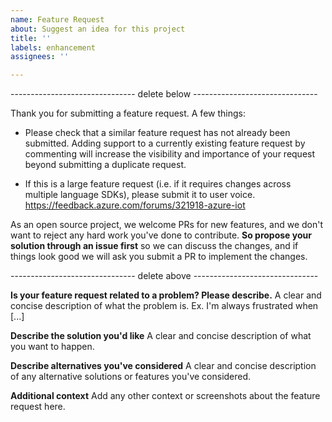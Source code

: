 ```yaml
---
name: Feature Request
about: Suggest an idea for this project
title: ''
labels: enhancement
assignees: ''

---
```


------------------------------- delete below -------------------------------

Thank you for submitting a feature request. A few things:

- Please check that a similar feature request has not already been submitted. Adding support to a currently existing feature request by commenting will increase the visibility and importance of your request beyond submitting a duplicate request. 

- If this is a large feature request (i.e. if it requires changes across multiple language SDKs), please submit it to user voice.
https://feedback.azure.com/forums/321918-azure-iot

As an open source project, we welcome PRs for new features, and we don't want to reject any hard work you've done to contribute. **So propose your solution through an issue first** so we can discuss the changes, and if things look good we will ask you submit a PR to implement the changes.

------------------------------- delete above -------------------------------

**Is your feature request related to a problem? Please describe.**
A clear and concise description of what the problem is. Ex. I'm always frustrated when [...]

**Describe the solution you'd like**
A clear and concise description of what you want to happen.

**Describe alternatives you've considered**
A clear and concise description of any alternative solutions or features you've considered.

**Additional context**
Add any other context or screenshots about the feature request here.
